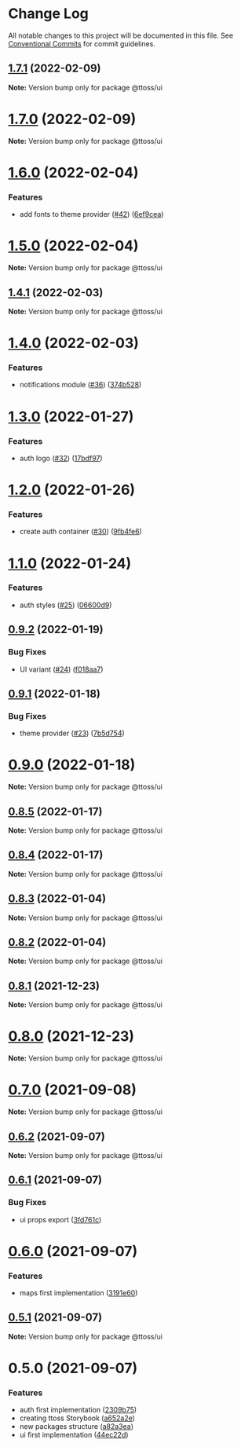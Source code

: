 # Change Log

All notable changes to this project will be documented in this file.
See [Conventional Commits](https://conventionalcommits.org) for commit guidelines.

## [1.7.1](https://github.com/ttoss/modules/compare/v1.7.0...v1.7.1) (2022-02-09)

**Note:** Version bump only for package @ttoss/ui

# [1.7.0](https://github.com/ttoss/modules/compare/v1.6.0...v1.7.0) (2022-02-09)

**Note:** Version bump only for package @ttoss/ui

# [1.6.0](https://github.com/ttoss/modules/compare/v1.5.0...v1.6.0) (2022-02-04)

### Features

- add fonts to theme provider ([#42](https://github.com/ttoss/modules/issues/42)) ([6ef9cea](https://github.com/ttoss/modules/commit/6ef9cea3db705a80d39fd50aef75800065fafc28))

# [1.5.0](https://github.com/ttoss/modules/compare/v1.4.1...v1.5.0) (2022-02-04)

**Note:** Version bump only for package @ttoss/ui

## [1.4.1](https://github.com/ttoss/modules/compare/v1.4.0...v1.4.1) (2022-02-03)

**Note:** Version bump only for package @ttoss/ui

# [1.4.0](https://github.com/ttoss/modules/compare/v1.3.0...v1.4.0) (2022-02-03)

### Features

- notifications module ([#36](https://github.com/ttoss/modules/issues/36)) ([374b528](https://github.com/ttoss/modules/commit/374b528e832bf7caee6fb742a8be7fdafbcbd297))

# [1.3.0](https://github.com/ttoss/modules/compare/v1.2.0...v1.3.0) (2022-01-27)

### Features

- auth logo ([#32](https://github.com/ttoss/modules/issues/32)) ([17bdf97](https://github.com/ttoss/modules/commit/17bdf978cc5f10c72452611c85778d6d75c3aa87))

# [1.2.0](https://github.com/ttoss/modules/compare/v1.1.0...v1.2.0) (2022-01-26)

### Features

- create auth container ([#30](https://github.com/ttoss/modules/issues/30)) ([9fb4fe6](https://github.com/ttoss/modules/commit/9fb4fe66fc2bdf8e116f2ebe7a94251655d0d06a))

# [1.1.0](https://github.com/ttoss/modules/compare/v0.9.2...v1.1.0) (2022-01-24)

### Features

- auth styles ([#25](https://github.com/ttoss/modules/issues/25)) ([06600d9](https://github.com/ttoss/modules/commit/06600d9ed24ec99ab563810edb3e7fbc99f58564))

## [0.9.2](https://github.com/ttoss/modules/compare/v0.9.1...v0.9.2) (2022-01-19)

### Bug Fixes

- UI variant ([#24](https://github.com/ttoss/modules/issues/24)) ([f018aa7](https://github.com/ttoss/modules/commit/f018aa7ed8b80b9787c88f096f060aedbed81957))

## [0.9.1](https://github.com/ttoss/modules/compare/v0.9.0...v0.9.1) (2022-01-18)

### Bug Fixes

- theme provider ([#23](https://github.com/ttoss/modules/issues/23)) ([7b5d754](https://github.com/ttoss/modules/commit/7b5d7542a7126954c55d67e7fb91c681a09e0996))

# [0.9.0](https://github.com/ttoss/modules/compare/v0.8.5...v0.9.0) (2022-01-18)

**Note:** Version bump only for package @ttoss/ui

## [0.8.5](https://github.com/ttoss/modules/compare/v0.8.4...v0.8.5) (2022-01-17)

**Note:** Version bump only for package @ttoss/ui

## [0.8.4](https://github.com/ttoss/modules/compare/v0.8.3...v0.8.4) (2022-01-17)

**Note:** Version bump only for package @ttoss/ui

## [0.8.3](https://github.com/ttoss/modules/compare/v0.8.2...v0.8.3) (2022-01-04)

**Note:** Version bump only for package @ttoss/ui

## [0.8.2](https://github.com/ttoss/modules/compare/v0.8.1...v0.8.2) (2022-01-04)

**Note:** Version bump only for package @ttoss/ui

## [0.8.1](https://github.com/ttoss/modules/compare/v0.8.0...v0.8.1) (2021-12-23)

**Note:** Version bump only for package @ttoss/ui

# [0.8.0](https://github.com/ttoss/modules/compare/v0.7.0...v0.8.0) (2021-12-23)

**Note:** Version bump only for package @ttoss/ui

# [0.7.0](https://github.com/ttoss/modules/compare/v0.6.2...v0.7.0) (2021-09-08)

**Note:** Version bump only for package @ttoss/ui

## [0.6.2](https://github.com/ttoss/modules/compare/v0.6.1...v0.6.2) (2021-09-07)

**Note:** Version bump only for package @ttoss/ui

## [0.6.1](https://github.com/ttoss/modules/compare/v0.6.0...v0.6.1) (2021-09-07)

### Bug Fixes

- ui props export ([3fd761c](https://github.com/ttoss/modules/commit/3fd761cf5e9c3081586a14b359195192a65874d0))

# [0.6.0](https://github.com/ttoss/modules/compare/v0.5.1...v0.6.0) (2021-09-07)

### Features

- maps first implementation ([3191e60](https://github.com/ttoss/modules/commit/3191e609011d764586bb0e32664dc4d110413002))

## [0.5.1](https://github.com/ttoss/modules/compare/v0.5.0...v0.5.1) (2021-09-07)

**Note:** Version bump only for package @ttoss/ui

# 0.5.0 (2021-09-07)

### Features

- auth first implementation ([2309b75](https://github.com/ttoss/modules/commit/2309b7552b8e659254f334069999f04eaf3f57b0))
- creating ttoss Storybook ([a652a2e](https://github.com/ttoss/modules/commit/a652a2ee473fba647a9dd32c1a90a35936a74107))
- new packages structure ([a82a3ea](https://github.com/ttoss/modules/commit/a82a3ea8ef5c6082528047734a4654a4ae322d39))
- ui first implementation ([44ec22d](https://github.com/ttoss/modules/commit/44ec22dff6a76e25f5bef0cde3735115460b972f))

